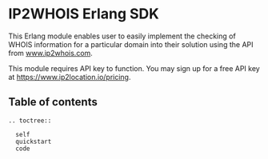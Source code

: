 IP2WHOIS Erlang SDK
===================
This Erlang module enables user to easily implement the checking of WHOIS information for a particular domain into their solution using the API from www.ip2whois.com.

This module requires API key to function. You may sign up for a free API key at https://www.ip2location.io/pricing.


## Table of contents
 ```{eval-rst}
 .. toctree::

   self
   quickstart
   code
 ```